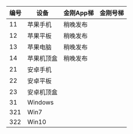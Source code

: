 
| 编号 | 设备 |金刚App梯|金刚号梯|
| ----------- | ----------- |  ----------- | ----------- |
| 11|苹果手机|稍晚发布|
| 12|苹果平板 | 稍晚发布|
| 13|苹果电脑| 稍晚发布|
| 14|苹果机顶盒 | 稍晚发布|
| 21|安卓手机| 
| 22|安卓平板 | 
| 23|安卓机顶盒| 
| 31|Windows | 
| 321|Win7 | 
| 322|Win10 | 
